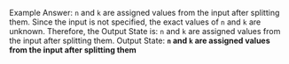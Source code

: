 Example Answer:
`n` and `k` are assigned values from the input after splitting them. Since the input is not specified, the exact values of `n` and `k` are unknown. Therefore, the Output State is: `n` and `k` are assigned values from the input after splitting them.
Output State: **`n` and `k` are assigned values from the input after splitting them**